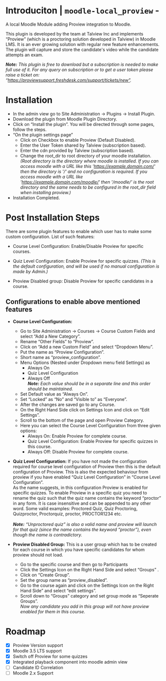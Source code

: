 #  Introduciton | `moodle-local_proview` - 
A local Moodle Module adding Proview integration to Moodle.

This plugin is developed by the team at Talview Inc and implements “Proview” (which is a proctoring solution developed in Talview) in Moodle LMS. It is an ever growing solution with regular new feature enhancements. The plugin will capture and store the candidate's video while the candidate attempts an exam.

***Note:** This plugin is free to download but a subscription is needed to make full use of it. For any query on subscription or to get a user token please raise a ticket on: “https://proviewsupport.freshdesk.com/support/tickets/new”.*

#  Installation

-  In the admin view go to Site Administration -> Plugins -> Install Plugin.
-  Download the plugin from Moodle Plugin Directory.
-  Click on “Install the plugin”. You will be directed through some pages, follow the steps.
-  “On the plugin settings page”
    -  Click on Checkbox to enable Proview (Default Disabled).
    -  Enter the User Token shared by Talview (subscription based).
    -  Enter the cdn provided by Talview (subscription based).
    -  Change the root_dir to root directory of your moodle installation.</br>
*(Root directory is the directory where moodle is installed. If you can access moodle with a URL like this 'https://example.domain.com/' then the directory is '/' and no configuration is required. If you access moodle with a URL like 'https://example.domain.com/moodle/' then '/moodle/' is the root directory and the same needs to be configured in the root_dir field when installing proview.)*
-  Installation Completed.


#  Post Installation Steps

There are some plugin features to enable which user has to make some custom configuration. List of such features:

-  Course Level Configuration: Enable/Disable Proview for specific courses.

-  Quiz Level Configuration: Enable Proview for specific quizzes. *(This is the default configuration, and will be used if no manual configuration is made by Admin.)*

-  Proview Disabled group: Disable Proview for specific candidates in a course.

##  Configurations to enable above mentioned features

-  **Course Level Configuration:**
    -  Go to Site Administration -> Courses -> Course Custom Fields and select “Add a New Category”.
    -  Rename “Other Fields” to “Proview”.
    -  Click on “Add a new Custom Field” and select “Dropdown Menu”.
    -  Put the name as “Proview Configuration”.
    -  Short name as “proview_configuration”.
    -  Menu Options (Nested under Dropdown menu field Settings) as
        -  Always On
        -  Quiz Level Configuration
        -  Always Off</br> ***Note:** Each value should be in a separate line and this order should be maintained.*
    -  Set Default value as “Always On”.
    -  Set “Locked” as “No” and “Visible to” as “Everyone”.
    -  After the changes are saved go to any Course.
    -  On the Right Hand Side click on Settings Icon and click on “Edit Settings”.
    -  Scroll to the bottom of the page and open Proview Category.
    -  Here you can select the Course Level Configuration from three given options:
        -  Always On: Enable Proview for complete course.
        -  Quiz Level Configuration: Enable Proview for specific quizzes in this course.
        -  Always Off: Disable Proview for complete course.

-  **Quiz Level Configuration:** If you have not made the configuration required for course level configuration of Proview then this is the default configuration of Proview. This is also the expected behaviour from proview if you have enabled “Quiz Level Configuration” in “Course Level Configuration”.</br>
As the name suggests, in this configuration Proview is enabled for specific quizzes. To enable Proview in a specific quiz you need to rename the quiz such that the quiz name contains the keyword “proctor” in any form. It is case insensitive and can be appended to any other word. Some valid examples: Proctored Quiz, Quiz Proctoring, Quizproctor, Proctorquiz, proctor, PROCTOR1234 etc.</br></br>
***Note:** “Unproctored quiz” is also a valid name and proview will launch for that quiz (since the name contains the keyword “proctor”), even though the name is contradictory.*

-  **Proview Disabled Group:** This is a user group which has to be created for each course in which you have specific candidates for whom proview should not load.

    -  Go to the specific course and then go to Participants
    -  Click the Settings Icon on the Right Hand Side and select “Groups” .
    -  Click on “Create Group”.
    -  Set the group name as “proview_disabled”.
    -  Go to the course again and click on the Settings Icon on the Right Hand Side” and select “edit settings”.
    -  Scroll down to “Groups” category and set group mode as “Seperate Groups”.</br>
*Now any candidate you add in this group will not have proview enabled for them in this course.*    


#  Roadmap

-  [x] Proview Version support
-  [x] Moodle 3.5 LTS support
-  [x] Switch off Proview for some quizzes
-  [x] Integrated playback component into moodle admin view
-  [ ] Candidate ID Correlation
-  [ ] Moodle 2.x Support
